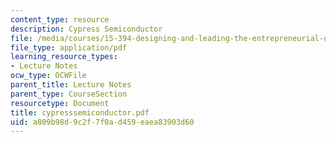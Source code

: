 ```yaml
---
content_type: resource
description: Cypress Semiconductor
file: /media/courses/15-394-designing-and-leading-the-entrepreneurial-organization-spring-2003/a809b98d9c2f7f0ad459eaea83903d60_cypresssemiconductor.pdf
file_type: application/pdf
learning_resource_types:
- Lecture Notes
ocw_type: OCWFile
parent_title: Lecture Notes
parent_type: CourseSection
resourcetype: Document
title: cypresssemiconductor.pdf
uid: a809b98d-9c2f-7f0a-d459-eaea83903d60
---
```

